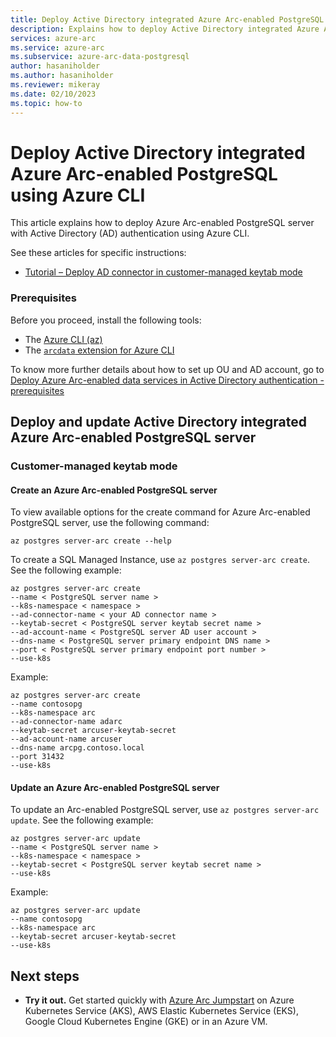 ```yaml
---
title: Deploy Active Directory integrated Azure Arc-enabled PostgreSQL server using Azure CLI
description: Explains how to deploy Active Directory integrated Azure Arc-enabled PostgreSQL server using Azure CLI
services: azure-arc
ms.service: azure-arc
ms.subservice: azure-arc-data-postgresql
author: hasaniholder
ms.author: hasaniholder
ms.reviewer: mikeray
ms.date: 02/10/2023
ms.topic: how-to
---
```


# Deploy Active Directory integrated Azure Arc-enabled PostgreSQL using Azure CLI

This article explains how to deploy Azure Arc-enabled PostgreSQL server with Active Directory (AD) authentication using Azure CLI.

See these articles for specific instructions:

- [Tutorial – Deploy AD connector in customer-managed keytab mode](deploy-customer-managed-keytab-active-directory-connector.md)

### Prerequisites

Before you proceed, install the following tools:

- The [Azure CLI (az)](/cli/azure/install-azure-cli)
- The [`arcdata` extension for Azure CLI](install-arcdata-extension.md)

To know more further details about how to set up OU and AD account, go to [Deploy Azure Arc-enabled data services in Active Directory authentication - prerequisites](active-directory-prerequisites.md)


## Deploy and update Active Directory integrated Azure Arc-enabled PostgreSQL server

### Customer-managed keytab mode

#### Create an Azure Arc-enabled PostgreSQL server

To view available options for the create command for Azure Arc-enabled PostgreSQL server, use the following command:

```azurecli
az postgres server-arc create --help
```

To create a SQL Managed Instance, use `az postgres server-arc create`. See the following example:

```azurecli
az postgres server-arc create 
--name < PostgreSQL server name >  
--k8s-namespace < namespace > 
--ad-connector-name < your AD connector name > 
--keytab-secret < PostgreSQL server keytab secret name >  
--ad-account-name < PostgreSQL server AD user account >  
--dns-name < PostgreSQL server primary endpoint DNS name > 
--port < PostgreSQL server primary endpoint port number >
--use-k8s
```

Example:

```azurecli
az postgres server-arc create 
--name contosopg 
--k8s-namespace arc 
--ad-connector-name adarc 
--keytab-secret arcuser-keytab-secret
--ad-account-name arcuser 
--dns-name arcpg.contoso.local
--port 31432
--use-k8s
```

#### Update an Azure Arc-enabled PostgreSQL server

To update an Arc-enabled PostgreSQL server, use `az postgres server-arc update`. See the following example:

```azurecli
az postgres server-arc update 
--name < PostgreSQL server name >  
--k8s-namespace < namespace > 
--keytab-secret < PostgreSQL server keytab secret name >  
--use-k8s
```

Example:

```azurecli
az postgres server-arc update 
--name contosopg 
--k8s-namespace arc 
--keytab-secret arcuser-keytab-secret
--use-k8s
```

## Next steps
- **Try it out.** Get started quickly with [Azure Arc Jumpstart](https://github.com/microsoft/azure_arc#azure-arc-enabled-data-services) on Azure Kubernetes Service (AKS), AWS Elastic Kubernetes Service (EKS), Google Cloud Kubernetes Engine (GKE) or in an Azure VM. 

